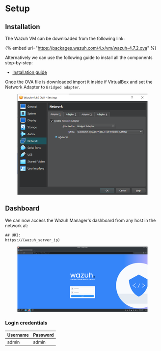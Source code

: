 # Setup

## Installation

The Wazuh VM can be downloaded from the following link:

{% embed url="https://packages.wazuh.com/4.x/vm/wazuh-4.7.2.ova" %}

Alternatively we can use the following guide to install all the components step-by-step:

* [Installation guide](https://documentation.wazuh.com/current/installation-guide/index.html)

Once the OVA file is downloaded import it inside if VirtualBox and set the Network Adapter to `Bridged adapter`.

<figure><img src="../.gitbook/assets/1.png" alt=""><figcaption></figcaption></figure>



## Dashboard

We can now access the Wazuh Manager's dashboard from any host in the network at:

```
## URI: 
https://(wazuh_server_ip)
```

<figure><img src="../.gitbook/assets/2.png" alt=""><figcaption></figcaption></figure>

### Login credentials

| Username | Password |
| -------- | -------- |
| admin    | admin    |
